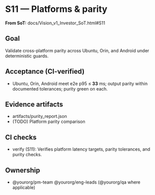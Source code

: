 # S11 — Platforms & parity

**From SoT:** docs/Vision_v1_Investor_SoT.html#S11

## Goal
Validate cross-platform parity across Ubuntu, Orin, and Android under deterministic guards.

## Acceptance (CI-verified)
- Ubuntu, Orin, Android meet e2e p95 ≤ **33** ms; output parity within documented tolerances; purity green on each.

## Evidence artifacts
- artifacts/purity_report.json
- (TODO) Platform parity comparison

## CI checks
- verify (S11): Verifies platform latency targets, parity tolerances, and purity checks.

## Ownership
- @yourorg/pm-team @yourorg/eng-leads (@yourorg/qa where applicable)
